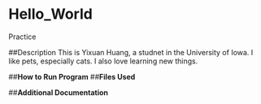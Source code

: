 # Hello_World
Practice

##Description
This is Yixuan Huang, a studnet in the University of Iowa. 
I like pets, especially cats. I also love learning new things.

##**How to Run Program**
##**Files Used**


##**Additional Documentation**

